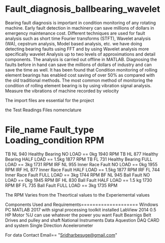 # Fault_diagnosis_ballbearing_wavelet
Bearing fault diagnosis is important in condition monitoring of any rotating machine. 
Early fault detection in machinery can save millions of dollars in emergency maintenance cost.
Different techniques are used for fault analysis such as short time Fourier transforms (STFT), 
Wavelet analysis (WA), cepstrum analysis, Model based analysis, etc. we have doing detecting bearing faults using FFT and by using Wavelet
analysis more specifically wavelet Analysis up to two levels of approximations and detail components.
The analysis is carried out offline in MATLAB. 
Diagnosing the faults before in hand can save the millions of dollars of industry and can save the time as well.
It has been found that Condition monitoring of rolling element bearings has enabled cost saving of over 50% 
as compared with the old traditional methods. 
The most common method of monitoring the condition of rolling element bearing is by using vibration signal analysis.
Measure the vibrations of machine recorded by velocity


The import files are essential for the project 

the Test Readings Files nomenclature 
  
  File_name          Fault_type            Loading_condition         RPM
  ===========================================================================
  TB NL 940          Healthy Bearing        NO   LOAD == 0kg         1940 RPM
  TB HL 877          Healthy Bearing        HALF LOAD == 1.5kg       1877 RPM
  TB FL 731          Healthy Bearing        FULL LOAD == 3kg         1731 RPM
  IRF NL 955         Inner Race Fault       NO   LOAD == 0kg         1955 RPM
  IRF HL 877         Inner Race Fault       HALF LOAD == 1.5kg       1877 RPM
  IRF FL 744         Inner Race Fault       FULL LOAD == 3kg         1744 RPM 
  BF NL 945          Ball Fault             NO   LOAD == 0kg         1945 RPM
  BF HL 830          Ball Fault             HALF LOAD == 1.5 kg      1730 RPM 
  BF FL 735          Ball Fault             FULL LOAD == 3kg         1735 RPM
  
  The RPM Varies from the Theortical values to the Experiemental values
  
  
  Components Used and Requirements====================
  Windows PC 
  MATLAB 2017 with signal processing toolkit installed
  LabView 2014
  0.5 HP Motor %U can use whatever the power you want
  Fault Bearnigs
  Belt Drives and pulley and shaft 
  National Instruments Data Aquestion DAQ CARD and system 
  Single Direction Aceelerometer



For data Contact Email== "Sridharbesuge@gmail.com"
